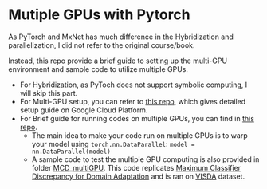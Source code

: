 # Mutiple GPUs with Pytorch

As PyTorch and MxNet has much difference in the Hybridization and parallelization, I did not refer to the original course/book.

Instead, this repo provide a brief guide to setting up the multi-GPU environment and sample code to utilize multiple GPUs.

* For Hybridization, as PyToch does not support symbolic computing, I will skip this part.
* For Multi-GPU setup, you can refer to [this repo](https://github.com/JiahongChen/Set-up-deep-learning-frameworks-with-GPU-on-Google-Cloud-Platform), which gives detailed setup guide on Google Cloud Platform.
* For Brief guide for running codes on multiple GPUs, you can find in [this repo](https://github.com/JiahongChen/multiGPU).
  * The main idea to make your code run on multiple GPUs is to warp your model using ```torch.nn.DataParallel```: ```model = nn.DataParallel(model)```
  * A sample code to test the multiple GPU computing is also provided in folder [MCD_multiGPU](https://github.com/JiahongChen/d2l-pytorch-implementation/tree/master/L14%20Computation%20Performance%2C%20Multi-GPU%20and%20Multi-Machine%20Training/MCD_multiGPU). This code replicates [Maximum Classifier Discrepancy for Domain Adaptation](https://github.com/mil-tokyo/MCD_DA) and is ran on [VISDA](https://github.com/VisionLearningGroup/taskcv-2017-public) dataset.
